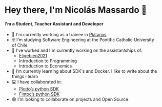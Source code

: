 # Hey there, I'm Nicolás Massardo 👋

<h4> I'm a Student, Teacher Assistant and Developer </h4>

- 🚀 I'm currently working as a trainee in [Platanus](https://platan.us/)
- 🤓 I'm studying Software Engineering at the Pontific Catholic University of Chile
- 🔭 I've worked and I'm currently working on the assistantships of:
    - [Eligebien2021](https://eligebien.herokuapp.com/)
    - Introduction to Programming
    - Introduction to Economics
- 🌱 I’m currently learning about SDK's and Docker. I like to write about the things I learn
- 💻 I have collaborated in:
    - [Plutto’s python SDK](https://github.com/plutto-labs/plutto-python)
    - [Fintoc’s python SDK](https://github.com/fintoc-com/fintoc-python)
- 😄 I’m looking to collaborate on projects and Open Source



<!--
**nmassardot/nmassardot** is a ✨ _special_ ✨ repository because its `README.md` (this file) appears on your GitHub profile.

Here are some ideas to get you started:

- 🔭 I’m currently working on ...
- 🌱 I’m currently learning ...
- 👯 I’m looking to collaborate on ...
- 🤔 I’m looking for help with ...
- 💬 Ask me about ...
- 📫 How to reach me: ...
- 😄 Pronouns: ...
- ⚡ Fun fact: ...
-->
